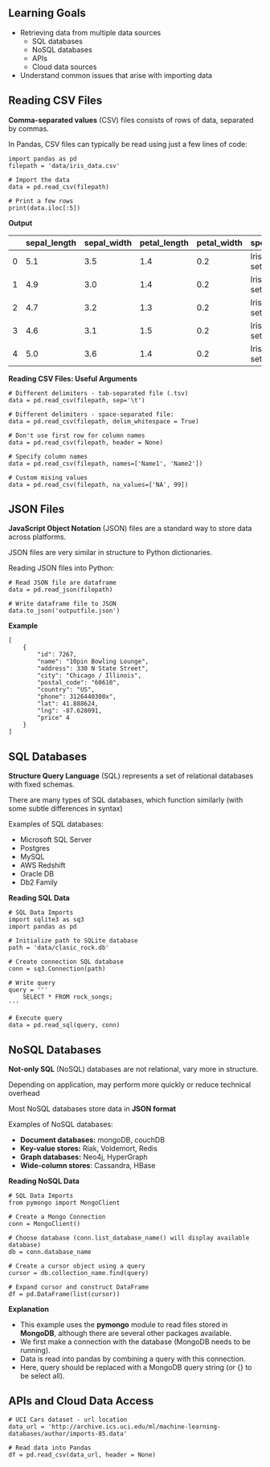 ## Learning Goals
- Retrieving data from multiple data sources
    - SQL databases
    - NoSQL databases
    - APIs
    - Cloud data sources
- Understand common issues that arise with importing data

## Reading CSV Files
**Comma-separated values** (CSV) files consists of rows of data, separated by commas.

In Pandas, CSV files can typically be read using just a few lines of code:

```
import pandas as pd
filepath = 'data/iris_data.csv'

# Import the data
data = pd.read_csv(filepath)

# Print a few rows
print(data.iloc[:5])
```

**Output**

| | sepal_length | sepal_width | petal_length | petal_width | species |
| --- | --- | --- | --- | --- | --- |
| 0 | 5.1 | 3.5 | 1.4 | 0.2 | lrish-setosa |
| 1 | 4.9 | 3.0 | 1.4 | 0.2 | lrish-setosa |
| 2 | 4.7 | 3.2 | 1.3 | 0.2 | lrish-setosa |
| 3 | 4.6 | 3.1 | 1.5 | 0.2 | lrish-setosa |
| 4 | 5.0 | 3.6 | 1.4 | 0.2 | lrish-setosa |

**Reading CSV Files: Useful Arguments**

```
# Different delimiters - tab-separated file (.tsv)
data = pd.read_csv(filepath, sep='\t')

# Different delimiters - space-separated file:
data = pd.read_csv(filepath, delim_whitespace = True)

# Don't use first row for column names
data = pd.read_csv(filepath, header = None)

# Specify column names
data = pd.read_csv(filepath, names=['Name1', 'Name2'])

# Custom mising values
data = pd.read_csv(filepath, na_values=['NA', 99])
```

## JSON Files
**JavaScript Object Notation** (JSON) files are a standard way to store data across platforms.

JSON files are very similar in structure to Python dictionaries.

Reading JSON files into Python:

```
# Read JSON file are dataframe
data = pd.read_json(filepath)

# Write dataframe file to JSON
data.to_json('outputfile.json')
```

**Example**
```
[
    {
        "id": 7267,
        "name": "10pin Bowling Lounge",
        "address": 330 N State Street",
        "city": "Chicago / Illinois",
        "postal_code": "60610",
        "country": "US",
        "phone": 3126440300x",
        "lat": 41.888624,
        "lng": -87.628091,
        "price" 4
    }
]
```

## SQL Databases
**Structure Query Language** (SQL) represents a set of relational databases with fixed schemas.

There are many types of SQL databases, which function similarly (with some subtle differences in syntax)

Examples of SQL databases:
- Microsoft SQL Server
- Postgres
- MySQL
- AWS Redshift
- Oracle DB
- Db2 Family

**Reading SQL Data**
```
# SQL Data Imports
import sqlite3 as sq3
import pandas as pd

# Initialize path to SQLite database
path = 'data/clasic_rock.db'

# Create connection SQL database
conn = sq3.Connection(path)

# Write query
query = '''
    SELECT * FROM rock_songs;
'''

# Execute query
data = pd.read_sql(query, conn)
```

## NoSQL Databases
**Not-only SQL** (NoSQL) databases are not relational, vary more in structure.

Depending on application, may perform more quickly or reduce technical overhead

Most NoSQL databases store data in **JSON format**

Examples of NoSQL databases:
- **Document databases:** mongoDB, couchDB
- **Key-value stores:** Riak, Voldemort, Redis
- **Graph databases:** Neo4j, HyperGraph
- **Wide-column stores**: Cassandra, HBase

**Reading NoSQL Data**
```
# SQL Data Imports
from pymongo import MongoClient

# Create a Mongo Connection
conn = MongoClient()

# Choose database (conn.list_database_name() will display available database)
db = conn.database_name

# Create a cursor object using a query
cursor = db.collection_name.find(query)

# Expand cursor and construct DataFrame
df = pd.DataFrame(list(cursor))
```

**Explanation**
- This example uses the **pymongo** module to read files stored in **MongoDB**, although there are several other packages available.
- We first make a connection with the database (MongoDB needs to be running).
- Data is read into pandas by combining a query with this connection.
- Here, query should be replaced with a MongoDB query string (or {} to be select all).

## APIs and Cloud Data Access

```
# UCI Cars dataset - url location
data_url = 'http://archive.ics.uci.edu/ml/machine-learning-databases/author/imports-85.data'

# Read data into Pandas
df = pd.read_csv(data_url, header = None)
```